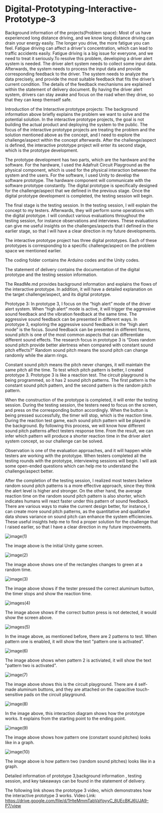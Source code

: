# Digital-Prototyping-Interactive-Prototype-3


Background information of the projects(Problem space): Most of us have experienced long distance driving, and we know long distance driving can drain your energy easily. The longer you drive, the more fatigue you can feel. Fatigue driving can affect a driver's concentration, which can lead to traffic accidents easily. Fatigue driving is a big issue for everyone, and we need to treat it seriously.To resolve this problem, developing a driver alert system is needed. The driver alert system needs to collect some input data. Afterwards, the system needs to process the input data and provide corresponding feedback to the driver. The system needs to analyze the data precisely, and provide the most suitable feedback that fits the driver’s current condition. The details of the feedback mechanisms are explained within the statement of delivery document. By having the driver alert system, drivers can stay awake and focus on the road when they drive, so that they can keep themself safe.


Introduction of the Interactive prototype projects: The background information above briefly explains the problem we want to solve and the potential solution. In the interactive prototype projects, the goal is not building the actual product and deploying the system to the public. The focus of the interactive prototype projects are treating the problem and the  solution mentioned above as the concept, and I need to explore the challenge/aspect within the concept afterwards. After the challenge/aspect is defined, the interactive prototype project will enter its second stage, which is the prototype development.

The prototype development has two parts, which are the hardware and the software. For the hardware, I used the Adafruit Circuit Playground as the physical component, which is used for the physical interaction between the system and the users. For the software, I used Unity to develop the software prototype. The hardware component will communicate with the software prototype constantly. The digital prototype is specifically designed for the challenge/aspect that we defined in the previous stage. Once the digital prototype development is completed, the testing session will begin.

The final stage is the testing session. In the testing session, I will explain the concept to my testers. Afterwards, they will perform some operations with the digital prototype. I will conduct various evaluations throughout the testing session, for instance observations and interviews. These evaluations can give me useful insights on the challenges/aspects that I defined in the earlier stage, so that I will have a clear direction in my future developments. 

The interactive prototype project has three digital prototypes. Each of these prototypes is corresponding to a specific challenge/aspect on the problem space we mentioned earlier.


The coding folder contains the Arduino codes and the Unity codes.

The statement of delivery contains the documentation of the digital prototype and the testing session information.

The ReadMe.md provides background information and explains the flows of the interactive prototype. In addition, it will have a detailed explanation on the target challenge/aspect, and its digital prototype.



Prototype 3: In prototype 3, I focus on the “high alert” mode of the driver alert system. When “high alert” mode is active, it will trigger the aggressive sound feedback and the vibration feedback at the same time. The aggressive sound feedback can be presented in different ways. In prototype 3, exploring the aggressive sound feedback in the “high alert mode” is the focus. Sound feedback can be presented in different forms, sound pitch is one of the most common aspects that can differentiate different sound effects. The research focus in prototype 3 is “Does random sound pitch provide better alertness when compared with constant sound pitch effects?” Random sound pitch means the sound pitch can change randomly while the alarm rings. 

Constant sound pitch means the pitch never changes, it will maintain the same pitch all the time.
To test which pitch pattern is better, I created prototype 3. Prototype 3 is like a reaction test. The circuit playground is being programmed, so it has 2 sound pitch patterns. The first pattern is the constant sound pitch pattern, and the second pattern is the random pitch pattern. 

When the construction of the prototype is completed, it will enter the testing session. During the testing session, the testers need to focus on the screen, and press on the corresponding button accordingly. When the button is being pressed successfully, the timer will stop, which is the reaction time. During the reaction test game, each sound pitch pattern will be played in the background. By following this process, we will know how different sound pitch patterns affect testers response time. From the result, we can infer which pattern will produce a  shorter reaction time in the driver alert system concept, so our challenge can be solved.

Observation is one of the evaluation approaches, and it will happen while testers are working with the prototype. When testers completed all the testing rounds with the prototype, interviewing sessions will begin. I will ask some open-ended questions which can help me to understand the challenge/aspect better. 

After the completion of the testing session, I realized most testers believe random sound pitch patterns is a more effective approach, since they think the alert level is higher and stronger. On the other hand, the average reaction time on the random sound pitch pattern is also shorter, which indicates humans will react faster under this pattern of sound feedback. There are various ways to make the current design better, for instance, I can create more sound pitch patterns, as the quantitative and qualitative data shows variance on sound pitch can enhance the system efficiencies. These useful insights help me to find a proper solution for the challenge that I raised earlier, so that I have a clear direction in my future improvements. 


![image(1)](https://github.com/jefjefhui/Digital-Prototyping-Interactive-Prototype-3/assets/73283123/5290de4a-4442-417b-a803-ad60a28004f8)

The image above is the initial Unity game screen.

![image(2)](https://github.com/jefjefhui/Digital-Prototyping-Interactive-Prototype-3/assets/73283123/5b1d1eb6-cd6c-4093-8a83-93fa6d7085a5)

The image above shows one of the rectangles changes to green at a random time.

![image(3)](https://github.com/jefjefhui/Digital-Prototyping-Interactive-Prototype-3/assets/73283123/835ef10c-f5ea-4746-8347-5a4f1d5496b5)

The image above shows if the tester pressed the correct aluminum button, the timer stops and show the reaction time.

![images(4)](https://github.com/jefjefhui/Digital-Prototyping-Interactive-Prototype-3/assets/73283123/efb35288-6691-42dc-ab1e-c9a69ba1d882)

The image above shows if the correct button press is not detected, it would show the screen above.

![images(5)](https://github.com/jefjefhui/Digital-Prototyping-Interactive-Prototype-3/assets/73283123/7e187ef1-7dde-4d36-a8e9-492897b9b3f1)

In the image above, as mentioned before, there are 2 patterns to test. When pattern one is enabled, it will show the text "pattern one is activated".

![image(6)](https://github.com/jefjefhui/Digital-Prototyping-Interactive-Prototype-3/assets/73283123/7442f521-70a6-4ce8-99a5-0b661119ab4f)

The image above shows when pattern 2 is activiated, it will show the text "pattern two is activated".

![image(7)](https://github.com/jefjefhui/Digital-Prototyping-Interactive-Prototype-3/assets/73283123/cbf8dc96-a59b-475b-babe-d56842d6819e)

The image above shows this is the circuit playground. There are 4 self-made aluminum buttons, and they are attached on the capacitive touch-sensitive pads on the circuit playground.

![image(8)](https://github.com/jefjefhui/Digital-Prototyping-Interactive-Prototype-3/assets/73283123/94c48317-7473-428c-afe7-6c50c3d39888)

In the image above, this interaction diagram shows how the prototype works. It explains from the starting point to the ending point.

![image(9)](https://github.com/jefjefhui/Digital-Prototyping-Interactive-Prototype-3/assets/73283123/d57d4ff0-85a0-41d0-a00f-5e7637976176)

The image above shows how pattern one (constant sound pitches) looks like in a graph.

![image(10)](https://github.com/jefjefhui/Digital-Prototyping-Interactive-Prototype-3/assets/73283123/6edbb511-0e3a-47b2-8362-6c57e36387df)

The image above is how pattern two (random sound pitches) looks like in a graph.











Detailed information of prototype 3,background information , testing session, and key takeaways can be found in the statement of delivery. 

The following link shows the prototype 3 video, which demonstrates how the  interactive prototype 3 works. Video Link: https://drive.google.com/file/d/1HteMmmTabVaYpyyC_8UEcBKJ6UJA9-P7/view
